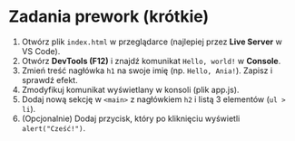 # Zadania prework (krótkie)
1) Otwórz plik `index.html` w przeglądarce (najlepiej przez **Live Server** w VS Code).
2) Otwórz **DevTools (F12)** i znajdź komunikat `Hello, world!` w **Console**.
3) Zmień treść nagłówka `h1` na swoje imię (np. `Hello, Ania!`). Zapisz i sprawdź efekt.
4) Zmodyfikuj komunikat wyświetlany w konsoli (plik app.js).
5) Dodaj nową sekcję w `<main>` z nagłówkiem `h2` i listą 3 elementów (`ul > li`).
5) (Opcjonalnie) Dodaj przycisk, który po kliknięciu wyświetli `alert("Cześć!")`.
